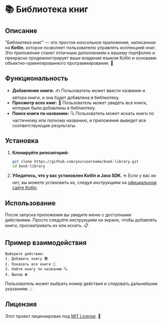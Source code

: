 # 📚 Библиотека книг

## Описание

"Библиотека книг" — это простое консольное приложение, написанное на **Kotlin**, которое позволяет пользователю управлять коллекцией книг. Это приложение станет отличным дополнением к вашему портфолио и прекрасно продемонстрирует ваше владение языком Kotlin и основами объектно-ориентированного программирования. 🚀

## Функциональность

- **Добавление книги:** ✍️ Пользователь может ввести название и автора книги, и она будет добавлена в библиотеку.
- **Просмотр всех книг:** 📖 Пользователь может увидеть все книги, которые были добавлены в библиотеку.
- **Поиск книги по названию:** 🔍 Пользователь может искать книги по частичному или полному названию, и приложение выведет все соответствующие результаты.

## Установка

1. **Клонируйте репозиторий:**
   ```bash
   git clone https://github.com/yourusername/book-library.git
   cd book-library
   ```

2. **Убедитесь, что у вас установлен Kotlin и Java SDK.** ☕ Если у вас их нет, вы можете установить их, следуя инструкциям на [официальном сайте Kotlin](https://kotlinlang.org/docs/tutorials/command-line.html).

## Использование

После запуска приложения вы увидите меню с доступными действиями. Просто следуйте инструкциям на экране, чтобы добавлять книги, просматривать их или искать. 📋

## Пример взаимодействия
```
Выберите действие:
1. Добавить книгу 📚
2. Показать все книги 📓
3. Найти книгу по названию 🔍
4. Выход ❌
```
Пользователь может выбрать номер действия и следовать дальнейшим указаниям. 💡

## Лицензия

Этот проект лицензирован под [MIT License](LICENSE). 📝
